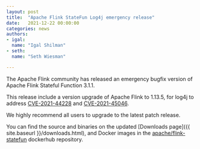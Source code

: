 ```yaml
---
layout: post
title:  "Apache Flink StateFun Log4j emergency release"
date:   2021-12-22 00:00:00
categories: news
authors:
- igal:
  name: "Igal Shilman"
- seth:
  name: "Seth Wiesman"

---
```


The Apache Flink community has released an emergency bugfix version of Apache Flink Stateful Function 3.1.1.

This release include a version upgrade of Apache Flink to 1.13.5, for log4j to address [CVE-2021-44228](https://nvd.nist.gov/vuln/detail/CVE-2021-44228) and [CVE-2021-45046](https://nvd.nist.gov/vuln/detail/CVE-2021-45046).

We highly recommend all users to upgrade to the latest patch release.

You can find the source and binaries on the updated [Downloads page]({{ site.baseurl }}/downloads.html), and Docker images in the [apache/flink-statefun](https://hub.docker.com/r/apache/flink-statefun) dockerhub repository.
